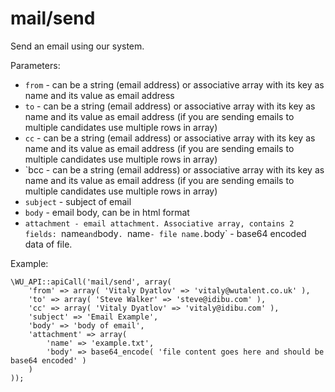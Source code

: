 mail/send
===

Send an email using our system.

Parameters:

 * `from` - can be a string (email address) or associative array with its key as name and its value as email address
 * `to` - can be a string (email address) or associative array with its key as name and its value as email address (if you are sending emails to multiple candidates use multiple rows in array)
 * `cc` - can be a string (email address) or associative array with its key as name and its value as email address (if you are sending emails to multiple candidates use multiple rows in array)
 * `bcc - can be a string (email address) or associative array with its key as name and its value as email address (if you are sending emails to multiple candidates use multiple rows in array)
 * `subject` - subject of email
 * `body` - email body, can be in html format
 * `attachment - email attachment. Associative array, contains 2 fields: `name` and `body`. `name` - file name. `body` - base64 encoded data of file.

Example:

```
\WU_API::apiCall('mail/send', array(
    'from' => array( 'Vitaly Dyatlov' => 'vitaly@wutalent.co.uk' ),
    'to' => array( 'Steve Walker' => 'steve@idibu.com' ),
    'cc' => array( 'Vitaly Dyatlov' => 'vitaly@idibu.com' ),
    'subject' => 'Email Example',
    'body' => 'body of email',
    'attachment' => array(
        'name' => 'example.txt',
        'body' => base64_encode( 'file content goes here and should be base64 encoded' )
    )
));
```

